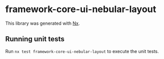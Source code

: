 # framework-core-ui-nebular-layout

This library was generated with [Nx](https://nx.dev).

## Running unit tests

Run `nx test framework-core-ui-nebular-layout` to execute the unit tests.
